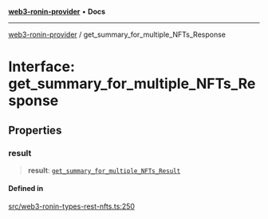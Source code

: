 [**web3-ronin-provider**](../README.md) • **Docs**

***

[web3-ronin-provider](../globals.md) / get\_summary\_for\_multiple\_NFTs\_Response

# Interface: get\_summary\_for\_multiple\_NFTs\_Response

## Properties

### result

> **result**: [`get_summary_for_multiple_NFTs_Result`](get_summary_for_multiple_NFTs_Result.md)

#### Defined in

[src/web3-ronin-types-rest-nfts.ts:250](https://github.com/chuacw/web3-ronin-provider/blob/7646ce38176c1dab59363eef0869f2efa34d498b/src/web3-ronin-types-rest-nfts.ts#L250)
